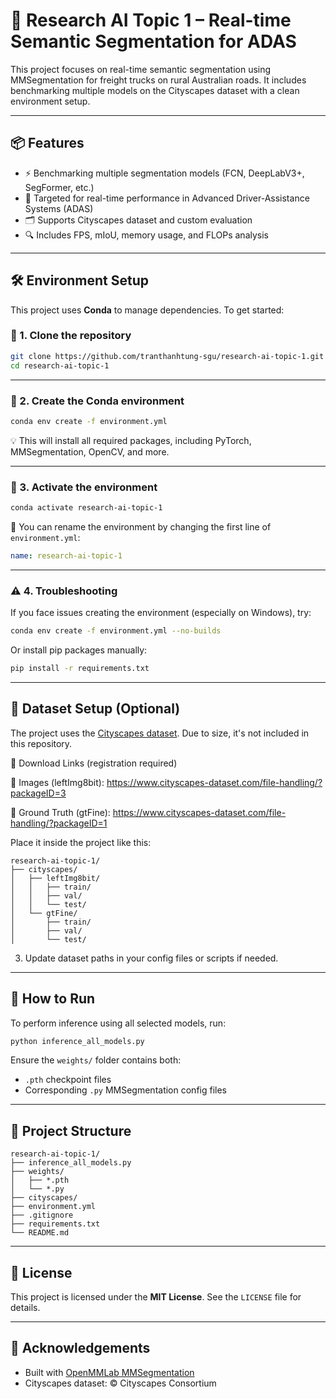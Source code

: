 # 🧠 Research AI Topic 1 – Real-time Semantic Segmentation for ADAS

This project focuses on real-time semantic segmentation using MMSegmentation for freight trucks on rural Australian roads. It includes benchmarking multiple models on the Cityscapes dataset with a clean environment setup.

---

## 📦 Features

- ⚡ Benchmarking multiple segmentation models (FCN, DeepLabV3+, SegFormer, etc.)
- 🚛 Targeted for real-time performance in Advanced Driver-Assistance Systems (ADAS)
- 🗂️ Supports Cityscapes dataset and custom evaluation
- 🔍 Includes FPS, mIoU, memory usage, and FLOPs analysis

---

## 🛠️ Environment Setup

This project uses **Conda** to manage dependencies. To get started:

### 📁 1. Clone the repository

```bash
git clone https://github.com/tranthanhtung-sgu/research-ai-topic-1.git
cd research-ai-topic-1
```

---

### 🐍 2. Create the Conda environment

```bash
conda env create -f environment.yml
```

💡 This will install all required packages, including PyTorch, MMSegmentation, OpenCV, and more.

---

### 🚀 3. Activate the environment

```bash
conda activate research-ai-topic-1
```

🔁 You can rename the environment by changing the first line of `environment.yml`:

```yaml
name: research-ai-topic-1
```

---

### ⚠️ 4. Troubleshooting

If you face issues creating the environment (especially on Windows), try:

```bash
conda env create -f environment.yml --no-builds
```

Or install pip packages manually:

```bash
pip install -r requirements.txt
```

---

## 📁 Dataset Setup (Optional)

The project uses the [Cityscapes dataset](https://www.cityscapes-dataset.com/). Due to size, it's not included in this repository.

🔗 Download Links (registration required)

🧷 Images (leftImg8bit):
https://www.cityscapes-dataset.com/file-handling/?packageID=3

🧷 Ground Truth (gtFine):
https://www.cityscapes-dataset.com/file-handling/?packageID=1


Place it inside the project like this:

```
research-ai-topic-1/
├── cityscapes/
│   ├── leftImg8bit/
│   │   ├── train/
│   │   ├── val/
│   │   └── test/
│   └── gtFine/
│       ├── train/
│       ├── val/
│       └── test/

```

3. Update dataset paths in your config files or scripts if needed.

---

## 🚦 How to Run

To perform inference using all selected models, run:

```bash
python inference_all_models.py
```

Ensure the `weights/` folder contains both:
- `.pth` checkpoint files
- Corresponding `.py` MMSegmentation config files

---

## 📂 Project Structure

```
research-ai-topic-1/
├── inference_all_models.py
├── weights/
│   ├── *.pth
│   └── *.py
├── cityscapes/ 
├── environment.yml
├── .gitignore
├── requirements.txt
└── README.md
```

---

## 📜 License

This project is licensed under the **MIT License**. See the `LICENSE` file for details.

---

## 🙏 Acknowledgements

- Built with [OpenMMLab MMSegmentation](https://github.com/open-mmlab/mmsegmentation)  
- Cityscapes dataset: © Cityscapes Consortium

